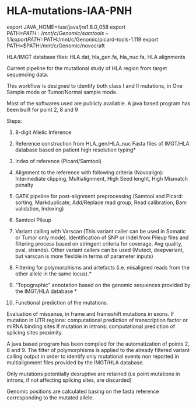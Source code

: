 # HLA-mutations-IAA-PNH

export JAVA_HOME=/usr/java/jre1.8.0_058
export PATH=$PATH:/mnt/c/Genomic/samtools-1.1
export PATH=$PATH:/mnt/c/Genomic/picard-tools-1.119
export PATH=$PATH:/mnt/c/Genomic/novocraft

HLA/IMGT database files: HLA.dat, hla_gen.fa, hla_nuc.fa, HLA alignments 




Current  pipeline for the mutational study of HLA region from target sequencing data.

This workflow is designed to identify both class I and II mutations, in One Sample mode or Tumor/Normal sample mode.
 
Most of the softwares used are publicly available.
A java based program has been built for point 2, 8 and 9

Steps:

1) 8-digit Allelic Inference

2) Reference construction from HLA_gen/HLA_nuc Fasta files of IMGT/HLA database based on patient high resolution typing*

3) Index of reference (Picard/Samtool)

4) Alignment to the reference with following criteria (Novoalign): Intermediate clipping, Multialignment, High Seed lenght, High Mismatch penalty

5) GATK pipeline for post-alignment preprocessing (Samtool and Picard: sorting, Markduplicate, Add/Replace read group, Read calibration, Bam validation, Indexing)

6) Samtool Pileup

7) Variant calling with Varscan (This variant caller can be used in Somatic or Tumor only mode). Identification of SNP or Indel from Pileup files and filtering process based on stringent criteria for coverage, Avg quality, pval, strands). Other variant callers can be used (Mutect, deepvariant, but varscan is more flexible in terms of parameter inputs)


8) Filtering for polymorphisms and artefacts (i.e. misaligned reads from the other allele in the same locus).*

9) "Topographic" annotation based on the genomic sequences provided by the IMGT/HLA database *

10) Functional prediction of the mutations.

Evaluation of missense, in frame and frameshift mutations in exons. 
If mutation in UTR regions: computational prediction of transcription factor or miRNA binding sites
If mutation in introns: computational prediction of splicing sites proximity.



A java based program has been compiled for the automatization of points 2, 8 and 9. The filter of polymorphisms is applied to the already filtered variant calling output in order to identify only mutational events non reported in multialignment files provided by the IMGT/HLA database.

Only mutations potentially desruptive are retained (i.e point mutations in introns, if not affecting splicing sites, are discarded)

Genomic positions are calculated basing on the fasta reference corresponding to the mutated allele.


